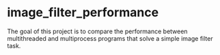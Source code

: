 # image_filter_performance
The goal of this project is to compare the performance between multithreaded and multiprocess programs that solve a simple image filter task.
